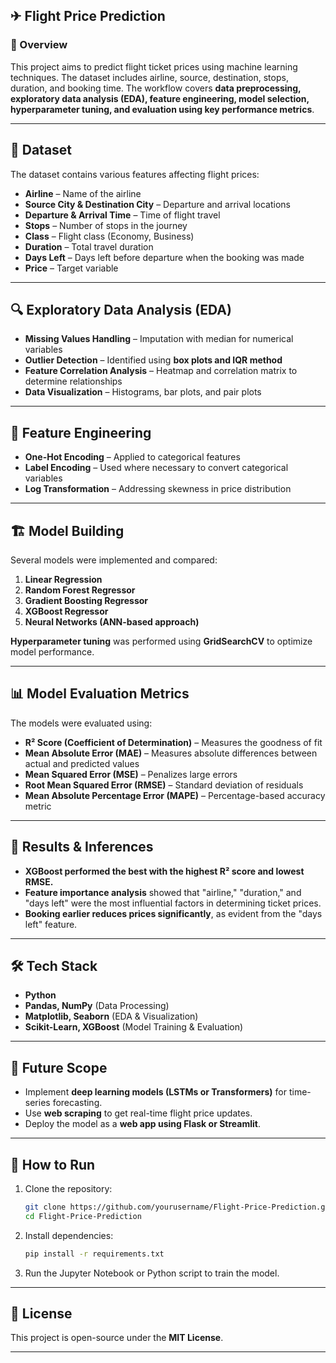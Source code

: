 ## ✈ Flight Price Prediction  

### 📌 Overview  
This project aims to predict flight ticket prices using machine learning techniques. The dataset includes airline, source, destination, stops, duration, and booking time. The workflow covers **data preprocessing, exploratory data analysis (EDA), feature engineering, model selection, hyperparameter tuning, and evaluation using key performance metrics**.

---

## 📂 Dataset  
The dataset contains various features affecting flight prices:  
- **Airline** – Name of the airline  
- **Source City & Destination City** – Departure and arrival locations  
- **Departure & Arrival Time** – Time of flight travel  
- **Stops** – Number of stops in the journey  
- **Class** – Flight class (Economy, Business)  
- **Duration** – Total travel duration  
- **Days Left** – Days left before departure when the booking was made  
- **Price** – Target variable  

---

## 🔍 Exploratory Data Analysis (EDA)  
- **Missing Values Handling** – Imputation with median for numerical variables  
- **Outlier Detection** – Identified using **box plots and IQR method**  
- **Feature Correlation Analysis** – Heatmap and correlation matrix to determine relationships  
- **Data Visualization** – Histograms, bar plots, and pair plots  

---

## 🔧 Feature Engineering  
- **One-Hot Encoding** – Applied to categorical features  
- **Label Encoding** – Used where necessary to convert categorical variables  
- **Log Transformation** – Addressing skewness in price distribution  

---

## 🏗 Model Building  
Several models were implemented and compared:  
1. **Linear Regression**  
2. **Random Forest Regressor**  
3. **Gradient Boosting Regressor**  
4. **XGBoost Regressor**  
5. **Neural Networks (ANN-based approach)**  

**Hyperparameter tuning** was performed using **GridSearchCV** to optimize model performance.

---

## 📊 Model Evaluation Metrics  
The models were evaluated using:  
- **R² Score (Coefficient of Determination)** – Measures the goodness of fit  
- **Mean Absolute Error (MAE)** – Measures absolute differences between actual and predicted values  
- **Mean Squared Error (MSE)** – Penalizes large errors  
- **Root Mean Squared Error (RMSE)** – Standard deviation of residuals  
- **Mean Absolute Percentage Error (MAPE)** – Percentage-based accuracy metric  

---

## 🚀 Results & Inferences  
- **XGBoost performed the best with the highest R² score and lowest RMSE.**  
- **Feature importance analysis** showed that "airline," "duration," and "days left" were the most influential factors in determining ticket prices.  
- **Booking earlier reduces prices significantly**, as evident from the "days left" feature.  

---

## 🛠 Tech Stack  
- **Python**  
- **Pandas, NumPy** (Data Processing)  
- **Matplotlib, Seaborn** (EDA & Visualization)  
- **Scikit-Learn, XGBoost** (Model Training & Evaluation)  

---

## 📌 Future Scope  
- Implement **deep learning models (LSTMs or Transformers)** for time-series forecasting.  
- Use **web scraping** to get real-time flight price updates.  
- Deploy the model as a **web app using Flask or Streamlit**.  

---

## 📎 How to Run  
1. Clone the repository:  
   ```bash
   git clone https://github.com/yourusername/Flight-Price-Prediction.git
   cd Flight-Price-Prediction
   ```
2. Install dependencies:  
   ```bash
   pip install -r requirements.txt
   ```
3. Run the Jupyter Notebook or Python script to train the model.  

---

## 📜 License  
This project is open-source under the **MIT License**.  

---
